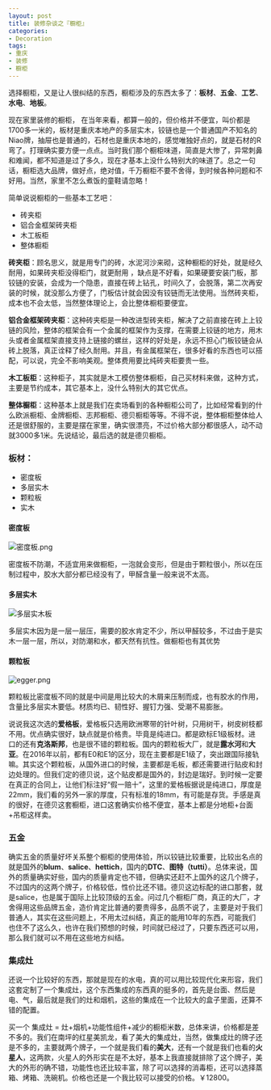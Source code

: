 ```yaml
---
layout: post
title: 装修杂谈之『橱柜』
categories:
- Decoration
tags:
- 重庆
- 装修
- 橱柜
---
```


选择橱柜，又是让人很纠结的东西，橱柜涉及的东西太多了：**板材**、**五金**、**工艺**、**水电**、**地板**。

现在家里装修的橱柜， 在当年来看，都算一般的，但价格并不便宜，叫价都是1700多一米的，板材是重庆本地产的多层实木，铰链也是一个普通国产不知名的Niao牌，抽屉也是普通的，石材也是重庆本地的，感觉唯独好点的，就是石材的R弯了。打理确实要方便一点点。当时我们那个橱柜味道，简直是大惨了，异常刺鼻和难闻，都不知道是过了多久，现在才基本上没什么特别大的味道了。总之一句话，橱柜选大品牌，做好点，绝对值，千万橱柜不要不舍得，到时候各种问题和不好用。当然，家里不怎么煮饭的童鞋请忽略！

简单说说橱柜的一些基本工艺吧：

* 砖夹柜
* 铝合金框架砖夹柜
* 木工板柜
* 整体橱柜

**砖夹柜**：顾名思义，就是用专门的砖，水泥河沙来砌，这种橱柜的好处，就是经久耐用，如果砖夹柜没得柜门，就更耐用 ，缺点是不好看，如果硬要安装门板，那铰链的安装，会成为一个隐患，直接在砖上钻孔，时间久了，会脱落，第二次再安装的时候，就没那么方便了，门板估计就会因没有铰链而无法使用。当然砖夹柜，成本也不会太低，当然整体理论上，会比整体橱柜要便宜。

**铝合金框架砖夹柜**：这种砖夹柜是一种改进型砖夹柜，解决了之前直接在砖上上铰链的风险，整体的框架会有一个金属的框架作为支撑，在需要上铰链的地方，用木头或者金属框架直接支持上链接的螺丝，这样的好处是，永远不担心门板铰链会从砖上脱落，真正诠释了经久耐用。并且，有金属框架在，很多好看的东西也可以搭配，可以说，完全不影响美观。整体费用要比纯砖夹柜要贵一些。

**木工板柜**：这种柜子，其实就是木工模仿整体橱柜，自己买材料来做，这种方式，主要是节约成本，其它基本上，没什么特别大的其它优点。

**整体橱柜**：这种基本上就是我们在卖场看到的各种橱柜公司了，比如经常看到的什么欧派橱柜、金牌橱柜、志邦橱柜、德贝橱柜等等。不得不说，整体橱柜整体给人还是很舒服的，主要是摆在家里，确实很漂亮，不过价格大部分都很感人，动不动就3000多1米。先说结论，最后选的就是德贝橱柜。

### 板材：
* 密度板
* 多层实木
* 颗粒板
* 实木

#### 密度板  
![密度板.png](https://ws2.sinaimg.cn/large/006tNc79ly1g2bqllbytaj30jm0g043w.jpg)

密度板不防潮，不适宜用来做橱柜，一泡就会变形，但是由于颗粒很小，所以在压制过程中，胶水大部分都已经没有了，甲醛含量一般来说不太高。

#### 多层实木  
![多层实木板](https://ws4.sinaimg.cn/large/006tNc79ly1g2bqmivldrj30p60ieqa0.jpg)

多层实木因为是一层一层压，需要的胶水肯定不少，所以甲醛较多，不过由于是实木一层一层，所以，对防潮和水，都天然有抗性。做橱柜也有其优势

#### 颗粒板  
![egger.png](https://ws2.sinaimg.cn/large/006tNc79ly1g2bqna201nj30wq0nwdte.jpg)

颗粒板比密度板不同的就是中间是用比较大的木屑来压制而成，也有胶水的作用，含量比多层实木要低。材质均已、韧性好、握钉力强、受潮不易膨胀。

说说我这次选的**爱格板**，爱格板只选用欧洲寒带的针叶树，只用树干，树皮树枝都不用。优点确实很好，缺点就是价格贵。毕竟是纯进口。都是欧标E1级板材。进口的还有**克洛斯邦**，也是很不错的颗粒板。国内的颗粒板大厂，就是**露水河**和**大亚**。在2016年以前，都有E0和E1的区分，现在主要都是E1级了，突出跟国际接轨嘛。其实这个颗粒板，从国外进口的时候，主要都是毛板，都还需要进行贴皮和封边处理的。但我们定的德贝说，这个贴皮都是国外的，封边是瑞好。到时候一定要在真正的合同上，让他们标注好“假一赔十”，这里的爱格板据说是纯进口，厚度是22mm，我们看的另外一家的厚度，只有标准的18mm，有可能是存货。手感是真的很好，在德贝这套橱柜，进口这套确实价格不便宜，基本上都是分地柜+台面+吊柜这样卖。


### 五金  

确实五金的质量好坏关系整个橱柜的使用体验，所以铰链比较重要，比较出名点的就是国外的**blum**、**salice**、**hettich**，国内的**DTC**、**图特（tutti）**。总体来说，国外的质量确实好些，国内的质量肯定也不错，但确实还赶不上国外的这几个牌子，不过国内的这两个牌子，价格较低，性价比还不错。德贝这边标配的进口那套，就是salice，也是属于国际上比较顶级的五金。问过几个橱柜厂商，真正的大厂，才舍得用这些品牌五金，造价肯定比普通的要贵得多，品质不说了，主要是对于我们普通人，其实在这些问题上，不用太过纠结，真正的能用10年的东西，可能我们也住不了这么久，也许在我们预想的时候，时间就已经过了，只要东西还可以用，那么我们就可以不用在这些地方纠结。


### 集成灶  

还说一个比较好的东西，那就是现在的水电，真的可以用比较现代化来形容，我们这套定制了一个集成灶，这个东西集成的东西真的挺多的，首先是台面、然后是电、气，最后就是我们的灶和烟机，这些的集成在一个比较大的盒子里面，还算不错的配置。

买一个  集成灶 = 灶+烟机+功能性组件+减少的橱柜米数，总体来讲，价格都是差不多的。我们在南坪的红星美凯龙，看了美大的集成灶，当然，做集成灶的牌子还是不多的，主要就两个牌子，一个就是我们看的**美大**，还有一个就是我们也看的**火星人**，这两款，火星人的外形实在是不太好，基本上我直接就排除了这个牌子，美大的外形的确不错，功能性也还比较丰富，除了可以选择的消毒柜，还可以选择蒸箱、烤箱、洗碗机。价格也还是一个我比较可以接受的价格。￥12800。